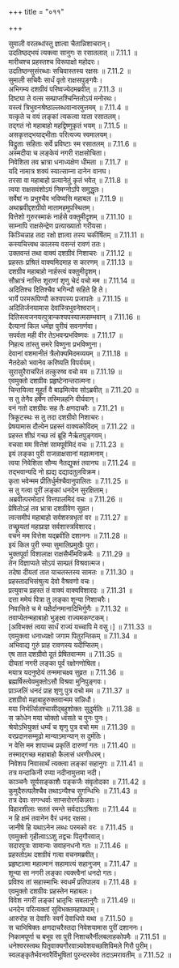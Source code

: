 +++
title = "०११"

+++


  
सुमाली वरलब्धांस्तु ज्ञात्वा चैतान्निशाचरान्।  
उदतिष्ठद्भयं त्यक्त्वा सानुगः स रसातलात् ॥ 7.11.1 ॥   
मारीचश्च प्रहस्तश्च विरूपाक्षो महोदरः।  
उदतिष्ठन्सुसंरब्धाः सचिवास्तस्य रक्षसः ॥ 7.11.2 ॥   
सुमाली सचिवैः सार्धं वृतो राक्षसपुङ्गवैः।  
अभिगम्य दशग्रीवं परिष्वज्येदमब्रवीत् ॥ 7.11.3 ॥   
दिष्ट्या ते वत्स सम्प्राप्तश्चिन्तितोऽयं मनोरथः।  
यस्त्वं त्रिभुवनश्रेष्ठाल्लब्धवान्वरमुत्तमम् ॥ 7.11.4 ॥   
यत्कृते च वयं लङ्कां त्यकत्वा याता रसातलम्।  
तद्गतं नो महाबाहो महद्विष्णुकृतं भयम् ॥ 7.11.5 ॥   
असकृत्तद्भयाद्भीताः परित्यज्य स्वमालयम्।  
विद्रुताः सहिताः सर्वे प्रविष्टाः स्म रसातलम् ॥ 7.11.6 ॥   
अस्मदीया च लङ्केयं नगरी राक्षसोचिता।  
निवेशिता तव भ्रात्रा धनाध्यक्षेण धीमता ॥ 7.11.7 ॥   
यदि नामात्र शक्यं स्यात्साम्ना दानेन वानघ।  
तरसा वा महाबाहो प्रत्यानेतुं कृतं भवेत् ॥ 7.11.8 ॥   
त्वया राक्षसवंशोऽयं निमग्नोऽपि समुद्धृतः।  
सर्वेषां नः प्रभुश्चैव भविष्यसि महाबल ॥ 7.11.9 ॥   
अथाब्रवीद्दशग्रीवो मातामहमुपस्थितम्।  
वित्तेशो गुरुरस्माकं नार्हसे वक्तुमीदृशम् ॥ 7.11.10 ॥   
साम्नापि राक्षसेन्द्रेण प्रत्याख्यातो गरीयसा।  
किञ्चिन्नाह तदा रक्षो ज्ञात्वा तस्य चकीर्षितम् ॥ 7.11.11 ॥   
कस्यचित्त्वथ कालस्य वसन्तं रावणं ततः।  
उक्तवन्तं तथा वाक्यं दशग्रीवं निशाचरः ॥ 7.11.12 ॥   
प्रहस्तः प्रश्रितं वाक्यमिदमाह स कारणम् ॥ 7.11.13 ॥   
दशग्रीव महाबाहो नार्हस्त्वं वक्तुमीदृशम्।  
सौभ्रात्रं नास्ति शूराणां शृणु चेदं वचो मम ॥ 7.11.14 ॥   
अदितिश्च दितिश्चैव भगिन्यौ सहिते हि ते।  
भार्ये परमरूपिण्यौ कश्यपस्य प्रजापतेः ॥ 7.11.15 ॥   
अदितिर्जनयामास देवांस्त्रिभुवनेश्वरान्।  
दितिस्त्वजनयत्पुत्रान्कश्यपस्यात्मसम्भवान् ॥ 7.11.16 ॥   
दैत्यानां किल धर्मज्ञ पुरीयं सवनार्णवा।  
सपर्वता मही वीर तेऽभवन्प्रभविष्णवः ॥ 7.11.17 ॥   
निहत्य तांस्तु समरे विष्णुना प्रभविष्णुना।  
देवानां वशमानीतं त्रैलोक्यमिदमव्ययम् ॥ 7.11.18 ॥   
नैतदेको भवानेव करिष्यति विपर्ययम्।  
सुरासुरैराचरितं तत्कुरुष्व वचो मम ॥ 7.11.19 ॥   
एवमुक्तो दशग्रीवः प्रहृष्टेनान्तरात्मना।  
चिन्तयित्वा मुहूर्तं वै बाढमित्येव सोऽब्रवीत् ॥ 7.11.20 ॥   
स तु तेनैव हर्षेण तस्मिन्नहनि वीर्यवान्।  
वनं गतो दशग्रीवः सह तैः क्षणदाचरैः ॥ 7.11.21 ॥   
त्रिकूटस्थः स तु तदा दशग्रीवो निशाचरः।  
प्रेषयामास दौत्येन प्रहस्तं वाक्यकोविदम् ॥ 7.11.22 ॥   
प्रहस्त शीघ्रं गच्छ त्वं ब्रूहि नैर्ऋतपुङ्गवम्।  
वचसा मम वित्तेशं सामपूर्वमिदं वचः ॥ 7.11.23 ॥   
इयं लङ्का पुरी राजन्राक्षसानां महात्मनाम्।  
त्वया निवेशिता सौम्य नैतद्युक्तं तवानघ ॥ 7.11.24 ॥   
तद्भवान्यदि नो ह्यद्य दद्यादतुलविक्रम।  
कृता भवेन्मम प्रीतिर्धुर्मश्चैवानुपालितः ॥ 7.11.25 ॥   
स तु गत्वा पुरीं लङ्कां धनदेन सुरक्षिताम्।  
अब्रवीत्परमोदारं वित्तपालमिदं वचः ॥ 7.11.26 ॥   
प्रेषितोऽहं तव भ्रात्रा दशग्रीवेण सुव्रत।  
त्वत्समीपं महाबाहो सर्वशस्त्रभृतां वर ॥ 7.11.27 ॥   
तच्छ्रूयतां महाप्राज्ञ सर्वशास्त्रविशारद।  
वचनं मम वित्तेश यद्ब्रवीति दशाननः ॥ 7.11.28 ॥   
इयं किल पुरी रम्या सुमालिप्रमुखैः पुरा।  
भुक्तपूर्वा विशालाक्ष राक्षसैर्भीमविक्रमैः ॥ 7.11.29 ॥   
तेन विज्ञाप्यते सोऽयं साम्प्रतं विश्रवात्मज।  
तदेषा दीयतां तात याचतस्तस्य सामतः ॥ 7.11.30 ॥   
प्रहस्तादभिसंश्रुत्य देवो वैश्रवणो वचः।  
प्रत्युवाच प्रहस्तं तं वाक्यं वाक्यविशारदः ॥ 7.11.31 ॥   
दत्ता ममेयं पित्रा तु लङ्का शून्या निशाचरैः।  
निवासिते च मे यक्षैर्दानमानादिभिर्गुणैः ॥ 7.11.32 ॥   
तवाप्येतन्महाबाहो भुङ्क्ष्व राज्यमकण्टकम्।  
[अविभक्तं त्वया सार्धं राज्यं यच्चापि मे वसु।] ॥ 7.11.33 ॥   
एवमुक्त्वा धनाध्यक्षो जगाम पितुरन्तिकम् ॥ 7.11.34 ॥   
अभिवाद्य गुरुं प्राह रावणस्य यदीप्सितम्।  
एष तात दशग्रीवो दूतं प्रेषितवान्मम ॥ 7.11.35 ॥   
दीयतां नगरी लङ्का पूर्वं रक्षोगणोषिता।  
मयात्र यदनुष्ठेयं तन्ममाचक्ष्व सुव्रत ॥ 7.11.36 ॥   
ब्रह्मर्षिस्त्वेवमुक्तोऽसौ विश्रवा मुनिपुङ्गवः।  
प्राञ्जलिं धनदं प्राह शृणु पुत्र वचो मम ॥ 7.11.37 ॥   
दशग्रीवो महाबाहुरुक्तवान्मम सन्निधौ।  
मया निर्भर्त्सितश्चासीद्बहुशोक्तः सुदुर्मतिः ॥ 7.11.38 ॥   
स क्रोधेन मया चोक्तो ध्वंसते च पुनः पुनः।  
श्रेयोऽभियुक्तं धर्म्यं च शृणु पुत्र वचो मम ॥ 7.11.39 ॥   
वरप्रदानसम्मूढो मान्याऽमान्यान् स दुर्मतिः।  
न वेत्ति मम शापाच्च प्रकृतिं दारुणां गतः ॥ 7.11.40 ॥   
तस्माद्गच्छ महाबाहो कैलासं धरणीधरम्।  
निवेशय निवासार्थं त्यक्त्वा लङ्कां सहानुगः ॥ 7.11.41 ॥   
तत्र मन्दाकिनी रम्या नदीनामुत्तमा नदी।  
काञ्चनैः सूर्यसङ्काशैः पङ्कजैः संवृतोदका ॥ 7.11.42 ॥   
कुमुदैरुत्पलैश्चैव तथाऽन्यैश्च सुगन्धिभिः ॥ 7.11.43 ॥   
तत्र देवाः सगन्धर्वाः साप्सरोरगकिन्नराः।  
विहारशीलाः सततं रमन्ते सर्वदाऽऽश्रिताः ॥ 7.11.44 ॥   
न हि क्षमं तवानेन वैरं धनद रक्षसा।  
जानीषे हि यथाऽनेन लब्धः परमको वरः ॥ 7.11.45 ॥   
एवमुक्तो गृहीत्वाऽऽशु तद्वचः पितृगौरवात्।  
सदारपुत्रः सामान्यः सवाहनधनो गतः ॥ 7.11.46 ॥   
प्रहस्तोऽथ दशग्रीवं गत्वा वचनमब्रवीत्।  
प्रहृष्टात्मा महात्मानं सहामात्यं सहानुजम् ॥ 7.11.47 ॥   
शून्या सा नगरी लङ्का त्यक्त्त्वैनां धनदो गतः।  
प्रविश्य तां सहास्माभिः स्वधर्मं प्रतिपालय ॥ 7.11.48 ॥   
एवमुक्तो दशग्रीवः प्रहस्तेन महाबलः।  
विवेश नगरीं लङ्कां भ्रातृभिः सबलानुगैः ॥ 7.11.49 ॥   
धनदेन परित्यक्तां सुविभक्तमहापथाम्।  
आरुरोह स देवारिः स्वर्गं देवाधिपो यथा ॥ 7.11.50 ॥   
स चाभिषिक्तः क्षणदाचरैस्तदा निवेशयामास पुरीं दशाननः।  
निकामपूर्णा च बभूव सा पुरी निशाचरैर्नीलबलाहकोपमैः ॥ 7.11.51 ॥   
धनेश्वरस्त्वथ पितृवाक्यगौरवान्न्यवेशयच्छशिविमले गिरौ पुरीम्।  
स्वलङ्कृतैर्भवनवरैर्विभूषितां पुरन्दरस्वेव तदाऽमरावतीम् ॥ 7.11.52 ॥   
